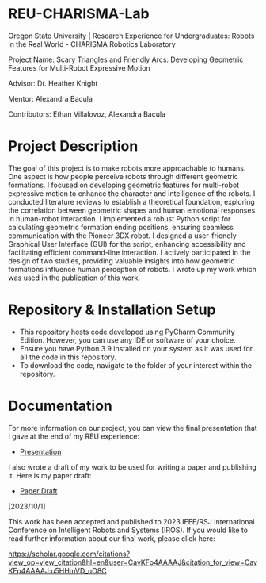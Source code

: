 # REU-CHARISMA-Lab

Oregon State University | Research Experience for Undergraduates: Robots in the Real World - CHARISMA Robotics Laboratory

Project Name: Scary Triangles and Friendly Arcs: Developing Geometric Features for Multi-Robot Expressive Motion

Advisor: Dr. Heather Knight

Mentor: Alexandra Bacula

Contributors: Ethan Villalovoz, Alexandra Bacula

# Project Description 

The goal of this project is to make robots more approachable to humans. One aspect is how people perceive robots through different geometric formations. I focused on developing geometric features for multi-robot expressive motion to enhance the character and intelligence of the robots. I conducted literature reviews to establish a theoretical foundation, exploring the correlation between geometric shapes and human emotional responses in human-robot interaction. I implemented a robust Python script for calculating geometric formation ending positions, ensuring seamless communication with the Pioneer 3DX robot. I designed a user-friendly Graphical User Interface (GUI) for the script, enhancing accessibility and facilitating efficient command-line interaction. I actively participated in the design of two studies, providing valuable insights into how geometric formations influence human perception of robots. I wrote up my work which was used in the publication of this work.

# Repository & Installation Setup

- This repository hosts code developed using PyCharm Community Edition. However, you can use any IDE or software of your choice.
- Ensure you have Python 3.9 installed on your system as it was used for all the code in this repository.
- To download the code, navigate to the folder of your interest within the repository.

# Documentation 

For more information on our project, you can view the final presentation that I gave at the end of my REU experience:

- [Presentation](documents/presentation.pdf)

I also wrote a draft of my work to be used for writing a paper and publishing it. Here is my paper draft:

- [Paper Draft](documents/presentation.pdf)

[2023/10/1] 

This work has been accepted and published to 2023 IEEE/RSJ International Conference on Intelligent Robots and Systems (IROS). If you would like to read further information about our final work, please click here: 

https://scholar.google.com/citations?view_op=view_citation&hl=en&user=CavKFp4AAAAJ&citation_for_view=CavKFp4AAAAJ:u5HHmVD_uO8C
